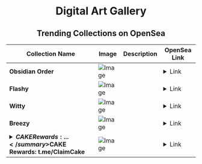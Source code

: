 <div align="center">

# Digital Art Gallery

## Trending Collections on OpenSea

| Collection Name                       | Image                                                                                     | Description                       | OpenSea Link                                                                                          |
|---------------------------------------|-------------------------------------------------------------------------------------------|-----------------------------------|--------------------------------------------------------------------------------------------------------|
| **Obsidian Order** | ![Image](https://i.seadn.io/s/raw/files/ec6132d45a640696008af72e84467115.jpg?w=500&auto=format?w=200&auto=format) |  | <details><summary>Link</summary>[Obsidian Order](https://opensea.io/collection/obsidian-order-3)</details> |
| **Flashy** | ![Image](https://i.seadn.io/s/raw/files/d2caa93307fc3765187e8c75a9c8c2d5.jpg?w=500&auto=format?w=200&auto=format) |  | <details><summary>Link</summary>[Flashy](https://opensea.io/collection/flashy-1669)</details> |
| **Witty** | ![Image](https://i.seadn.io/s/raw/files/18dc483774ce186c9e235a8b985f5439.jpg?w=500&auto=format?w=200&auto=format) |  | <details><summary>Link</summary>[Witty](https://opensea.io/collection/witty-1643)</details> |
| **Breezy** | ![Image](https://i.seadn.io/s/raw/files/92e34ea87c8711d6a33c859be5a1448f.jpg?w=500&auto=format?w=200&auto=format) |  | <details><summary>Link</summary>[Breezy](https://opensea.io/collection/breezy-1664)</details> |
| **<details><summary>$CAKE Rewards: ...</summary>$CAKE Rewards: t.me/ClaimCake</details>** | ![Image](https://i.seadn.io/s/raw/files/b6b1f5864b0d5a922376644a0f62f063.png?w=500&auto=format?w=200&auto=format) |  | <details><summary>Link</summary>[$CAKE Rewards: t.me/ClaimCake](https://opensea.io/collection/cake-rewards-t-me-claimcake-33)</details> |

</div>
